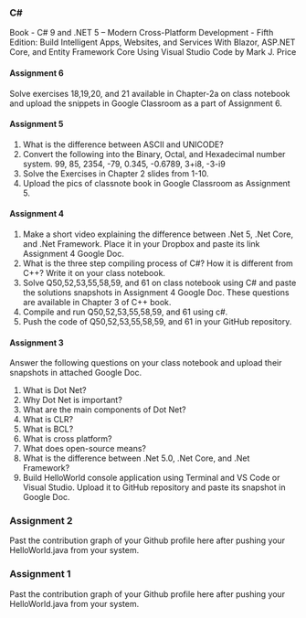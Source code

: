 ### C#
Book  - C# 9 and .NET 5 – Modern Cross-Platform Development - Fifth Edition: Build Intelligent Apps, Websites, and Services With Blazor, ASP.NET Core, and Entity Framework Core Using Visual Studio Code
by Mark J. Price

#### Assignment 6
Solve exercises 18,19,20, and 21 available in Chapter-2a on class notebook and upload the snippets in Google Classroom as a part of Assignment 6.

#### Assignment 5
1. What is the difference between ASCII and UNICODE?
2. Convert the following into the Binary, Octal, and Hexadecimal number system.
   99, 85, 2354, -79, 0.345, -0.6789, 3+i8, -3-i9
3. Solve the Exercises in Chapter 2 slides from 1-10.
4. Upload the pics of classnote book in Google Classroom as Assignment 5.

#### Assignment 4
1. Make a short video explaining the difference between .Net 5, .Net Core, and .Net Framework. Place it in your Dropbox and paste its link Assignment 4 Google Doc.
2. What is the three step compiling process of C#? How it is different from C++? Write it on your class notebook.
3. Solve Q50,52,53,55,58,59, and 61 on class notebook using C# and paste the solutions snapshots in Assignment 4 Google Doc. These questions are available in Chapter 3 of C++ book.
4. Compile and run Q50,52,53,55,58,59, and 61 using c#.
5. Push the code of Q50,52,53,55,58,59, and 61 in your GitHub repository.

#### Assignment 3
Answer the following questions on your class notebook and upload their snapshots in attached Google Doc.
1. What is Dot Net?
2. Why Dot Net is important?
3. What are the main components of Dot Net?
4. What is CLR?
5. What is BCL?
6. What is cross platform?
7. What does open-source means?
8. What is the difference between .Net 5.0, .Net Core, and .Net Framework?
9. Build HelloWorld console application using Terminal and VS Code or Visual Studio. Upload it to GitHub repository and paste its snapshot in Google Doc.

### Assignment 2
Past the contribution graph of your Github profile here after pushing your HelloWorld.java from your system.

### Assignment 1
Past the contribution graph of your Github profile here after pushing your HelloWorld.java from your system.

